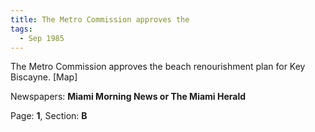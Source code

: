 ```yaml
---  
title: The Metro Commission approves the  
tags:  
  - Sep 1985  
---  
```

  
The Metro Commission approves the beach renourishment plan for Key Biscayne. [Map]  
  
Newspapers: **Miami Morning News or The Miami Herald**  
  
Page: **1**, Section: **B** 

